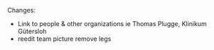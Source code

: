 Changes:

* Link to people & other organizations ie Thomas Plugge, Klinikum Gütersloh
* reedit team picture remove legs

